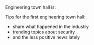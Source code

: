 Engineering town hall is:

Tips for the first engineering town hall:

* share what happened in the industry
* trending topics about security
* and the less positive news lately